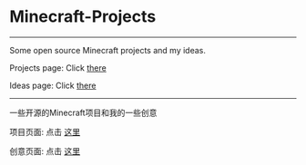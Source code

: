 # Minecraft-Projects
---
Some open source Minecraft projects and my ideas.

Projects page: Click [there](/projects.md)

Ideas page: Click [there](/ideas.md)

---
一些开源的Minecraft项目和我的一些创意

项目页面: 点击 [这里](/projects.md)

创意页面: 点击 [这里](/ideas.md)